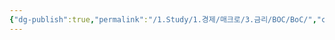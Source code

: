 ```yaml
---
{"dg-publish":true,"permalink":"/1.Study/1.경제/매크로/3.금리/BOC/BoC/","created":"2024-12-12T10:52:15.708+09:00","updated":"2025-06-03T20:07:19.797+09:00"}
---
```


